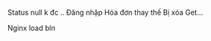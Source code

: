 <!-- mailhoas ddown -->


Status null k đc ..
Đăng nhập
Hóa đơn thay thế
Bị xóa
Get...

<!-- tct? -->
<!-- user=api=tct -->
<!-- Status null k đc .. -->
<!-- tu choi=ko dc dang nhap -->


<!-- đơn vị biến -->
<!-- string dto... -->




<!-- guard -->

 
<!--@  -->
<!-- Luôn cần đăng nhập -->
<!-- Không rest  -->
<!-- UsbTokenn stting Vui lòng ký số -->
<!-- @ApiTags('Dịch vụ quản lý người dùng') -->
 

<!--@  -->
<!--@  -->
<!--@  -->
<!--@  -->

Nginx load bln




<!-- validation -->
<!-- len name -->
<!-- len passs -->
<!-- init -->
 
 


<!-- Factory -->
<!-- AR -->
<!-- xóa  this.logger.  payload hoặc event -->

<!-- Domain service bị sai -->